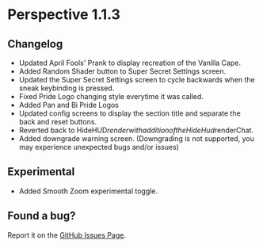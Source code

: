 # Perspective 1.1.3  

## Changelog  
- Updated April Fools' Prank to display recreation of the Vanilla Cape.
- Added Random Shader button to Super Secret Settings screen.
- Updated the Super Secret Settings screen to cycle backwards when the sneak keybinding is pressed.
- Fixed Pride Logo changing style everytime it was called.
- Added Pan and Bi Pride Logos
- Updated config screens to display the section title and separate the back and reset buttons.
- Reverted back to HideHUD$render with addition of the HideHud$renderChat.
- Added downgrade warning screen. (Downgrading is not supported, you may experience unexpected bugs and/or issues)

## Experimental
- Added Smooth Zoom experimental toggle.

## Found a bug?  
Report it on the [GitHub Issues Page](https://github.com/MCLegoMan/Perspective/issues).    